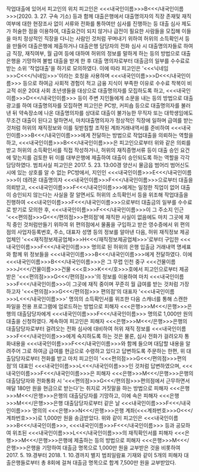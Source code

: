 작업대출에 있어서 피고인의 위치
피고인은 <<<내국인이름>>>B<<</내국인이름>>>(2020. 3. 27. 구속 기소) 등과 함께 대출은행에서 대출명의자의 직장 존재및 재직 여부에 대한 현장조사 없이 서류와 전화를 통하여만 심사를 진행하는 등 대출 심사 제도가 허술한 점을 이용하여, 대출요건이 되지 않거나 급전이 필요한 사람들을 모집해 이들을 마치 정상적인 직장을 다니는 사람인 것처럼 꾸며내기 위하여 허위의 소득확인서 등을 만들어 대출은행에 제출하거나 대출은행 담당자의 전화 심사 시 대출명의자들로 하여금 직장, 재직여부, 월 급여 등에 대하여 허위의 정보를 말하게 하는 등의 방법으로 대출은행을 기망하여 불법 대출을 받게 한 후 대출 명의자로부터 대출금의 일부를 수수료로 받는 소위 '작업대출'을 하기로 모의하였다.
이에 따라 피고인은 '<<<닉네임>>>C<<</닉네임>>>'이라는 호칭을 사용하며 <<<내국인이름>>>D<<</내국인이름>>> 등으로 하여금 사회적 경험이 적고 금융 지식이 부족한 이유로 수수료 착복이 비교적 쉬운 20대 사회 초년생들을 대상으로 대출명의자를 모집하도록 하고, <<<내국인이름>>>D<<</내국인이름>>> 등이 주변 지인들에게 소문을 내는 등의 방법으로 대출 광고를 하여 대출명의자를 모집하면 피고인은 PC방, 커피숍 등으로 대출명의자를 불러낸 뒤 약속장소에 나온 대출명의자를 상대로 대출이 불가능한 무직자 또는 대학생임에도 무조건 대출이 된다고 말하면서, 마치대출명의자가 정상적인 직장에 일하며 급여를 받는 것처럼 허위의 재직정보와 이를 뒷받침할 조작된 계좌거래내역서를 준비하여 <<<내국인이름>>>B<<</내국인이름>>>에게 전달하는 방법으로 작업대출을 의뢰하는 역할을 하고, <<<내국인이름>>>B<<</내국인이름>>>은 피고인으로부터 위와 같은 의뢰를 받고 허위의 소득확인서를 직접 작성하거나, 허위의 재직증명서류 등이 대출 승인 요건에 맞는지를 검토한 뒤 이를 대부은행에 제출하여 대출이 승인되도록 하는 역할을 각각 담당하였다.
범죄사실
피고인은 2017. 5. 23. 13:00경 양산시 물금읍 범어리 범어신도시에 있는 상호를 알 수 없는 PC방에서, 지인인 <<<내국인이름>>>E<<</내국인이름>>>이 데려온 대출명의자 <<<내국인이름>>>F<<</내국인이름>>>으로부터 대출을 의뢰받고, <<<내국인이름>>>F<<</내국인이름>>>에게는 일정한 직업이 없어 대출이 승인되지 않는다는 사실을 잘 알면서도 허위의 소득확인서 등을 위조해 작업대출을 진행하여 <<<내국인이름>>>F<<</내국인이름>>>으로부터 대출금의 일부를 수수료로 받기로 모의한 후, <<<내국인이름>>>F<<</내국인이름>>>이 그 주소지 인근 '<<<편의점>>>G<<</편의점>>>편의점'에 재직한 사실이 없음에도 마치 그곳에 재직 중인 것처럼만들기 위하여 위 편의점에서 물품을 구입하고 받은 영수증에서 위 편의점의 사업자등록번호, 주소, 대표자 성명 등의 정보를 알아낸 다음, 허위 재직정보 제공업체인 '<<<재직정보제공업체>>>H<<</재직정보제공업체>>>'로부터 구입한 <<<내국인이름>>>F<<</내국인이름>>> 명의로 된 허위의 은행 입출금 거래내역 명세표와 함께 위 정보들을 <<<내국인이름>>>B<<</내국인이름>>>에게 전달하였다.
이에 <<<내국인이름>>>B<<</내국인이름>>>은 그 무렵 인천 중구 <<<건물이름>>>J<<</건물이름>>>건물 <<<호>>>K<<</호>>>호에서 피고인으로부터 제공받은 '<<<편의점>>>G<<</편의점>>>'의 정보를 이용하여 마치 <<<내국인이름>>>F<<</내국인이름>>>이 그곳에 재직 중이며 꾸준히 월 급여를 받는 것처럼 가장하고자 '<<<편의점>>>G<<</편의점>>> 편의점'의 대표자 '<<<내국인이름>>>L<<</내국인이름>>>' 명의의 소득확인서를 위조한 다음 스캐너를 통해 스캔한 파일을 전용 프로그램에 업로드하는 방법으로 피해자 <<<은행>>>M<<</은행>>>은행의 대출담당자에게 <<<내국인이름>>>F<<</내국인이름>>> 명의로 1,000만 원의 대출을 신청하였다.
계속하여 피고인은 피해자 <<<은행>>>M<<</은행>>>은행의 대출담당자로부터 걸려오는 전화 심사에 대비하여 허위 재직 정보를 <<<내국인이름>>>F<<</내국인이름>>>에게 숙지하도록 하는 것은 물론, 심사 전화가 걸려오자 통화내용을 <<<내국인이름>>>F<<</내국인이름>>>와 함께 들으며 대답할 내용을 알려주어 그로 하여금 급여를 현금으로 수령하고 있다고 답변하도록 주문하는 한편, 위 대출담당자로부터 전화를 받고 마치 피고인이 '<<<편의점>>>G<<</편의점>>>편의점'의 대표인 <<<내국인이름>>>L<<</내국인이름>>>인 것처럼 답변하였으며, <<<내국인이름>>>F<<</내국인이름>>>은 피해자 <<<은행>>>M<<</은행>>>은행의 대출담당자와 전화통화 시 '<<<편의점>>>G<<</편의점>>>편의점에서 근무하면서 매달 180만 원을 현금으로 받는다'는 취지로 거짓말을 하는 방법으로 피해자 <<<은행>>>M<<</은행>>>은행의 대출담당자를 기망하고, 이에 속은 피해자 <<<은행>>>M<<</은행>>>은행 대출담당자로부터 같은 날 <<<내국인이름>>>F<<</내국인이름>>> 명의의 <<<은행>>>N<<</은행>>>은행 계좌(<<<계좌번호>>>O<<</계좌번호>>>)로 1,000만 원을 송금받았다.
위와 같이 피고인은 <<<내국인이름>>>B<<</내국인이름>>>, <<<내국인이름>>>F<<</내국인이름>>> 등과 공모하여 위조된 <<<내국인이름>>>L<<</내국인이름>>>의 재직확인서를 피해자 <<<은행>>>M<<</은행>>>은행에 제출하는 등의 방법으로 피해자 <<<은행>>>M<<</은행>>>은행을 기망하여 대출금 명목으로 1,000만 원을 교부받은 것을 비롯하여 2017. 5. 19.경부터 2018. 1. 10.경까지 별지 범죄일람표 기재와 같이 5개의 피해자 대출은행들로부터 총 8회에 걸쳐 대출금 명목으로 합계 7,500만 원을 교부받았다.